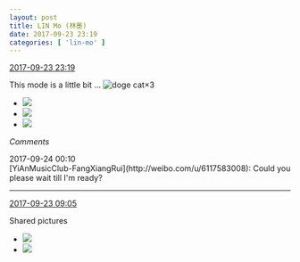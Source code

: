 ```yaml
---
layout: post
title: LIN Mo (林墨)
date: 2017-09-23 23:19
categories: [ 'lin-mo' ]
---
```


<div class="weibo-info">
  <a href="http://weibo.com/6108312042/Fnc8Z138z">2017-09-23 23:19</a>
</div>

This mode is a little bit … ![doge cat](http://img.t.sinajs.cn/t4/appstyle/expression/ext/normal/4a/mm_org.gif)×3

<!-- more -->

<ul class="weibo-pic-list-1">
  <li class="weibo-pic">
    <a href="https://wx1.sinaimg.cn/mw690/006FnQZYgy1fjtwnyblolj31ho1zkkjm.jpg"><img src="https://wx1.sinaimg.cn/thumb150/006FnQZYgy1fjtwnyblolj31ho1zkkjm.jpg" /></a>
  </li>
  <li class="weibo-pic">
    <a href="https://wx3.sinaimg.cn/mw690/006FnQZYgy1fjtwoc80lxj31ho1zkb2b.jpg"><img src="https://wx3.sinaimg.cn/thumb150/006FnQZYgy1fjtwoc80lxj31ho1zkb2b.jpg" /></a>
  </li>
  <li class="weibo-pic">
    <a href="https://wx1.sinaimg.cn/mw690/006FnQZYgy1fjtwouttvej31ho1zku0z.jpg"><img src="https://wx1.sinaimg.cn/thumb150/006FnQZYgy1fjtwouttvej31ho1zku0z.jpg" /></a>
  </li>
</ul>

*Comments*

<div class="weibo-info">2017-09-24 00:10</div>
[YiAnMusicClub-FangXiangRui](http://weibo.com/u/6117583008): Could you please wait till I'm ready?

---

<div class="weibo-info">
  <a href="http://weibo.com/6108312042/Fn6yucEUJ">2017-09-23 09:05</a>
</div>

Shared pictures

<ul class="weibo-pic-list-1">
  <li class="weibo-pic">
    <a href="https://wx4.sinaimg.cn/mw690/006FnQZYgy1fjt7zswldkj32c0340kjm.jpg"><img src="https://wx4.sinaimg.cn/thumb150/006FnQZYgy1fjt7zswldkj32c0340kjm.jpg" /></a>
  </li>
  <li class="weibo-pic">
    <a href="https://wx1.sinaimg.cn/mw690/006FnQZYgy1fjt7zxsau4j32c0340b2a.jpg"><img src="https://wx1.sinaimg.cn/thumb150/006FnQZYgy1fjt7zxsau4j32c0340b2a.jpg" /></a>
  </li>
</ul>
